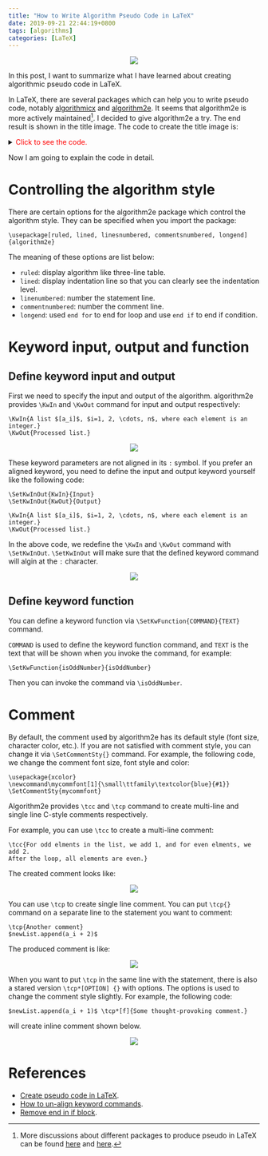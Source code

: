 ```yaml
---
title: "How to Write Algorithm Pseudo Code in LaTeX"
date: 2019-09-21 22:44:19+0800
tags: [algorithms]
categories: [LaTeX]
---
```


<p align="center">
<img src="https://blog-resource-1257868508.file.myqcloud.com/20190921212617.png">
</p>

In this post, I want to summarize what I have learned about creating
algorithmic pseudo code in LaTeX.

<!--more-->

In LaTeX, there are several packages which can help you to write pseudo code,
notably [algorithmicx](https://ctan.org/pkg/algorithmicx?lang=en) and
[algorithm2e](https://ctan.org/pkg/algorithm2e). It seems that algorithm2e is
more actively maintained[^1]. I decided to give algorithm2e a try. The end
result is shown in the title image. The code to create the title image is:

<details>
<summary><font color="red">Click to see the code.</font></summary>

```latex
\documentclass{article}

\usepackage[ruled, lined, linesnumbered, commentsnumbered, longend]{algorithm2e}
\usepackage{xcolor}

\begin{document}

\newcommand\mycommfont[1]{\small\ttfamily\textcolor{blue}{#1}}
\SetCommentSty{mycommfont}

\begin{algorithm}
    \SetKwFunction{isOddNumber}{isOddNumber}
    % \SetKwInput{Input}{Input}
    % \SetKwInput{Output}{Output}
    \SetKwInOut{KwIn}{Input}
    \SetKwInOut{KwOut}{Output}

    \KwIn{A list $[a_i]$, $i=1, 2, \cdots, n$, where each element is an
    integer.}
    \KwOut{Processed list.}

    $newList = [\ ]$

    \tcc{For odd elements in the list, we add 1, and for even elements, we add 2.
    After the loop, all elements are even.}
    \For{$i \leftarrow 0$ \KwTo $n-1$}{
        \eIf{$\isOddNumber(a_i)$}{

            $newList.append(a_i + 1)$ \tcp*[f]{Some thought-provoking comment.}
         }{
            \tcp{Another comment}
            $newList.append(a_i + 2)$
         }
    }

    \KwRet{$newList$}
    \caption{A plain algorithm}
\end{algorithm}
\end{document}
```
</details>

Now I am going to explain the code in detail.

# Controlling the algorithm style

There are certain options for the algorithm2e package which control the
algorithm style. They can be specified when you import the package:

```
\usepackage[ruled, lined, linesnumbered, commentsnumbered, longend]{algorithm2e}
```

The meaning of these options are list below:

+ `ruled`: display algorithm like three-line table.
+ `lined`: display indentation line so that you can clearly see the indentation
    level.
+ `linenumbered`: number the statement line.
+ `commentnumbered`: number the comment line.
+ `longend`: used `end for` to end for loop and use `end if` to end if
    condition.

# Keyword input, output and function

## Define keyword input and output

First we need to specify the input and output of the algorithm. algorithm2e
provides `\KwIn` and `\KwOut` command for input and output respectively:

```
\KwIn{A list $[a_i]$, $i=1, 2, \cdots, n$, where each element is an integer.}
\KwOut{Processed list.}
```

<p align="center">
<img src="https://blog-resource-1257868508.file.myqcloud.com/20190921213415.png">
</p>

These keyword parameters are not aligned in its `:` symbol. If you prefer an
aligned keyword, you need to define the input and output keyword yourself like
the following code:

```
\SetKwInOut{KwIn}{Input}
\SetKwInOut{KwOut}{Output}

\KwIn{A list $[a_i]$, $i=1, 2, \cdots, n$, where each element is an
integer.}
\KwOut{Processed list.}
```

In the above code, we redefine the `\KwIn` and `\KwOut` command with
`\SetKwInOut`. `\SetKwInOut` will make sure that the defined keyword command
will algin at the `:` character.

<p align="center">
<img src="https://blog-resource-1257868508.file.myqcloud.com/20190921213710.png">
</p>

## Define keyword function

You can define a keyword function via `\SetKwFunction{COMMAND}{TEXT}` command.

`COMMAND` is used to define the keyword function command, and `TEXT` is the
text that will be shown when you invoke the command, for example:

```
\SetKwFunction{isOddNumber}{isOddNumber}
```

Then you can invoke the command via `\isOddNumber`.

# Comment

By default, the comment used by algorithm2e has its default style (font size,
character color, etc.). If you are not satisfied with comment style, you can
change it via `\SetCommentSty{}` command. For example, the following code, we
change the comment font size, font style and color:

```
\usepackage{xcolor}
\newcommand\mycommfont[1]{\small\ttfamily\textcolor{blue}{#1}}
\SetCommentSty{mycommfont}
```

Algorithm2e provides `\tcc` and `\tcp` command to create multi-line and single
line C-style comments respectively.

For example, you can use `\tcc` to create a multi-line comment:

```
\tcc{For odd elments in the list, we add 1, and for even elments, we add 2.
After the loop, all elements are even.}
```

The created comment looks like:

<p align="center">
<img src="https://blog-resource-1257868508.file.myqcloud.com/20190921213913.png">
</p>

You can use `\tcp` to create single line comment. You can put `\tcp{}` command
on a separate line to the statement you want to comment:

```
\tcp{Another comment}
$newList.append(a_i + 2)$
```

The produced comment is like:

<p align="center">
<img src="https://blog-resource-1257868508.file.myqcloud.com/20190921215351.png">
</p>

When you want to put `\tcp` in the same line with the statement, there is also
a stared version `\tcp*[OPTION] {}` with options. The options is used to change
the comment style slightly. For example, the following code:

```
$newList.append(a_i + 1)$ \tcp*[f]{Some thought-provoking comment.}
```

will create inline comment shown below.

<p align="center">
<img src="https://blog-resource-1257868508.file.myqcloud.com/20190921214452.png">
</p>

# References

+ [Create pseudo code in LaTeX](http://shantoroy.com/latex/how-to-write-algorithm-in-latex/).
+ [How to un-align keyword commands](https://tex.stackexchange.com/q/367274/114857).
+ [Remove end in if block](https://tex.stackexchange.com/q/185356/114857).

[^1]: More discussions about different packages to produce pseudo in LaTeX can be found [here](https://tex.stackexchange.com/q/229355/114857) and [here](https://en.wikibooks.org/wiki/LaTeX/Algorithms).
